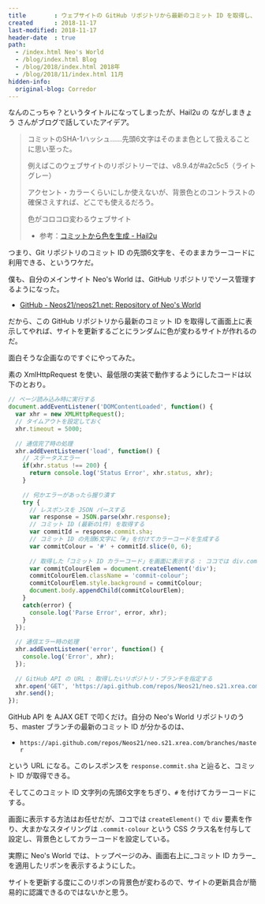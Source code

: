 ```yaml
---
title        : ウェブサイトの GitHub リポジトリから最新のコミット ID を取得し、カラーコードに利用してウェブサイトに表示する
created      : 2018-11-17
last-modified: 2018-11-17
header-date  : true
path:
  - /index.html Neo's World
  - /blog/index.html Blog
  - /blog/2018/index.html 2018年
  - /blog/2018/11/index.html 11月
hidden-info:
  original-blog: Corredor
---
```


なんのこっちゃ？というタイトルになってしまったが、Hail2u の ながしまきょう さんがブログで話していたアイデア。

> コミットのSHA-1ハッシュ……先頭6文字はそのまま色として扱えることに思い至った。
> 
> 例えばこのウェブサイトのリポジトリーでは、v8.9.4が#a2c5c5（ライトグレー）
> 
> アクセント・カラーくらいにしか使えないが、背景色とのコントラストの確保さえすれば、どこでも使えるだろう。
> 
> 色がコロコロ変わるウェブサイト
> 
> - 参考：[コミットから色を生成 - Hail2u](https://hail2u.net/blog/generating-color-from-commit.html)

つまり、Git リポジトリのコミット ID の先頭6文字を、そのままカラーコードに利用できる、というワケだ。

僕も、自分のメインサイト Neo's World は、GitHub リポジトリでソース管理するようになった。

- [GitHub - Neos21/neos21.net: Repository of Neo's World](https://github.com/Neos21/neos21.net)

だから、この GitHub リポジトリから最新のコミット ID を取得して画面上に表示してやれば、サイトを更新するごとにランダムに色が変わるサイトが作れるのだ。

面白そうな企画なのですぐにやってみた。

素の XmlHttpRequest を使い、最低限の実装で動作するようにしたコードは以下のとおり。

```javascript
// ページ読み込み時に実行する
document.addEventListener('DOMContentLoaded', function() {
  var xhr = new XMLHttpRequest();
  // タイムアウトを設定しておく
  xhr.timeout = 5000;
  
  // 通信完了時の処理
  xhr.addEventListener('load', function() {
    // ステータスエラー
    if(xhr.status !== 200) {
      return console.log('Status Error', xhr.status, xhr);
    }
    
    // 何かエラーがあったら握り潰す
    try {
      // レスポンスを JSON パースする
      var response = JSON.parse(xhr.response);
      // コミット ID (最新の1件) を取得する
      var commitId = response.commit.sha;
      // コミット ID の先頭6文字に「#」を付けてカラーコードを生成する
      var commitColour = '#' + commitId.slice(0, 6);
      
      // 取得した「コミット ID カラーコード」を画面に表示する : ココでは div.commit-colour を生成し設定している
      var commitColourElem = document.createElement('div');
      commitColourElem.className = 'commit-colour';
      commitColourElem.style.background = commitColour;
      document.body.appendChild(commitColourElem);
    }
    catch(error) {
      console.log('Parse Error', error, xhr);
    }
  });
  
  // 通信エラー時の処理
  xhr.addEventListener('error', function() {
    console.log('Error', xhr);
  });
  
  // GitHub API の URL : 取得したいリポジトリ・ブランチを指定する
  xhr.open('GET', 'https://api.github.com/repos/Neos21/neo.s21.xrea.com/branches/master');
  xhr.send();
});
```

GitHub API を AJAX GET で叩くだけ。自分の Neo's World リポジトリのうち、master ブランチの最新のコミット ID が分かるのは、

- `https://api.github.com/repos/Neos21/neo.s21.xrea.com/branches/master`

という URL になる。このレスポンスを `response.commit.sha` と辿ると、コミット ID が取得できる。

そしてこのコミット ID 文字列の先頭6文字をちぎり、`#` を付けてカラーコードにする。

画面に表示する方法はお任せだが、ココでは `createElement()` で `div` 要素を作り、大まかなスタイリングは `.commit-colour` という CSS クラス名を付与して設定し、背景色としてカラーコードを設定している。

実際に Neo's World では、トップページのみ、画面右上に_コミット ID カラー_を適用したリボンを表示するようにした。

サイトを更新する度にこのリボンの背景色が変わるので、サイトの更新具合が簡易的に認識できるのではないかと思う。

